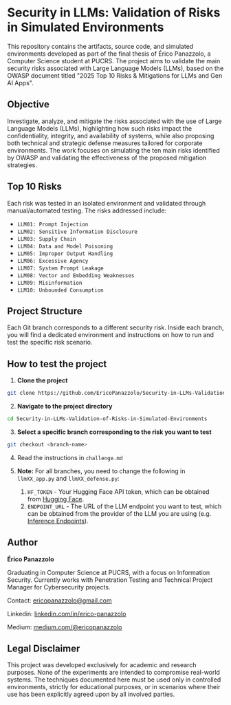 # Security in LLMs: Validation of Risks in Simulated Environments

This repository contains the artifacts, source code, and simulated environments developed as part of the final thesis of Érico Panazzolo, a Computer Science student at PUCRS. The project aims to validate the main security risks associated with Large Language Models (LLMs), based on the OWASP document titled "2025 Top 10 Risks & Mitigations for LLMs and Gen AI Apps".

## Objective

Investigate, analyze, and mitigate the risks associated with the use of Large Language Models (LLMs), highlighting how such risks impact the confidentiality, integrity, and availability of systems, while also proposing both technical and strategic defense measures tailored for corporate environments. The work focuses on simulating the ten main risks identified by OWASP and validating the effectiveness of the proposed mitigation strategies.

## Top 10 Risks

Each risk was tested in an isolated environment and validated through manual/automated testing. The risks addressed include:

- `LLM01: Prompt Injection`
- `LLM02: Sensitive Information Disclosure`
- `LLM03: Supply Chain`
- `LLM04: Data and Model Poisoning`
- `LLM05: Improper Output Handling`
- `LLM06: Excessive Agency`
- `LLM07: System Prompt Leakage`
- `LLM08: Vector and Embedding Weaknesses`
- `LLM09: Misinformation`
- `LLM10: Unbounded Consumption`

## Project Structure

Each Git branch corresponds to a different security risk. Inside each branch, you will find a dedicated environment and instructions on how to run and test the specific risk scenario.

## How to test the project

1. **Clone the project**

```bash
git clone https://github.com/EricoPanazzolo/Security-in-LLMs-Validation-of-Risks-in-Simulated-Environments.git
```

2. **Navigate to the project directory**

```bash
cd Security-in-LLMs-Validation-of-Risks-in-Simulated-Environments
```

3. **Select a specific branch corresponding to the risk you want to test**

```bash
git checkout <branch-name>
```

4. Read the instructions in `challenge.md`

5. **Note:** For all branches, you need to change the following in `llmXX_app.py` and `llmXX_defense.py`:
   1. `HF_TOKEN` - Your Hugging Face API token, which can be obtained from [Hugging Face](https://huggingface.co/settings/tokens).
   2. `ENDPOINT_URL` - The URL of the LLM endpoint you want to test, which can be obtained from the provider of the LLM you are using (e.g. [Inference Endpoints](https://endpoints.huggingface.co)).

## Author

**Érico Panazzolo**

Graduating in Computer Science at PUCRS, with a focus on Information Security.
Currently works with Penetration Testing and Technical Project Manager for Cybersecurity projects.

Contact: ericopanazzolo@gmail.com

Linkedin: [linkedin.com/in/erico-panazzolo](https://www.linkedin.com/in/érico-panazzolo-a98406221/)

Medium: [medium.com/@ericopanazzolo](https://medium.com/@ericopanazzolo)

## Legal Disclaimer

This project was developed exclusively for academic and research purposes. None of the experiments are intended to compromise real-world systems. The techniques documented here must be used only in controlled environments, strictly for educational purposes, or in scenarios where their use has been explicitly agreed upon by all involved parties.
